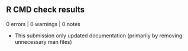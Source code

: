 ## R CMD check results

0 errors | 0 warnings | 0 notes

* This submission only updated documentation (primarily by removing unnecessary man files)
